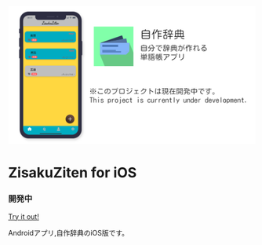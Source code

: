 ![LOGO](https://github.com/hirossan4049/ZisakuZiten-ios/blob/master/imgs/head.png)

# ZisakuZiten for iOS
### 開発中

[Try it out!](https://appetize.io/embed/0998my60qnq653rbn9h35adb0w?device=iphone6s&scale=100&orientation=portrait&osVersion=13.3)

Androidアプリ,自作辞典のiOS版です。

